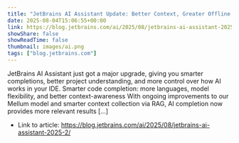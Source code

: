```yaml
---
title: "JetBrains AI Assistant Update: Better Context, Greater Offline Flexibility, Deeper IDE Integration"
date: 2025-08-04T15:06:55+00:00
link: https://blog.jetbrains.com/ai/2025/08/jetbrains-ai-assistant-2025-2/
showShare: false
showReadTime: false
thumbnail: images/ai.png
tags: ["blog.jetbrains.com"]
---
```

JetBrains AI Assistant just got a major upgrade, giving you smarter completions, better project understanding, and more control over how AI works in your IDE. Smarter code completion: more languages, model flexibility, and better context-awareness With ongoing improvements to our Mellum model and smarter context collection via RAG, AI completion now provides more relevant results […]

- Link to article: https://blog.jetbrains.com/ai/2025/08/jetbrains-ai-assistant-2025-2/